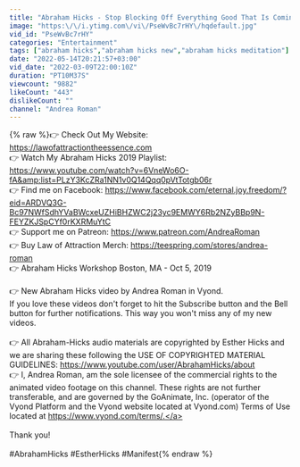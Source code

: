 ```yaml
---
title: "Abraham Hicks - Stop Blocking Off Everything Good That Is Coming to You"
image: "https:\/\/i.ytimg.com\/vi\/PseWvBc7rHY\/hqdefault.jpg"
vid_id: "PseWvBc7rHY"
categories: "Entertainment"
tags: ["abraham hicks","abraham hicks new","abraham hicks meditation"]
date: "2022-05-14T20:21:57+03:00"
vid_date: "2022-03-09T22:00:10Z"
duration: "PT10M37S"
viewcount: "9882"
likeCount: "443"
dislikeCount: ""
channel: "Andrea Roman"
---
```

{% raw %}👉 Check Out My Website: <a rel="nofollow" target="blank" href="https://lawofattractiontheessence.com">https://lawofattractiontheessence.com</a><br />👉 Watch My Abraham Hicks 2019 Playlist: <a rel="nofollow" target="blank" href="https://www.youtube.com/watch?v=6VneWo6O-fA&amp;list=PLzY3KcZRa1NN1v0Q14Qqq0pVtTotgb06r">https://www.youtube.com/watch?v=6VneWo6O-fA&amp;list=PLzY3KcZRa1NN1v0Q14Qqq0pVtTotgb06r</a><br />👉 Find me on Facebook: <a rel="nofollow" target="blank" href="https://www.facebook.com/eternal.joy.freedom/?eid=ARDVQ3G-Bc97NWfSdhYVaBWcxeUZHiBHZWC2j23yc9EMWY6Rb2NZyBBp9N-FEYZKJSpCYf0rKXRMuYtC">https://www.facebook.com/eternal.joy.freedom/?eid=ARDVQ3G-Bc97NWfSdhYVaBWcxeUZHiBHZWC2j23yc9EMWY6Rb2NZyBBp9N-FEYZKJSpCYf0rKXRMuYtC</a><br />👉 Support me on Patreon: <a rel="nofollow" target="blank" href="https://www.patreon.com/AndreaRoman">https://www.patreon.com/AndreaRoman</a><br />👉 Buy Law of Attraction Merch: <a rel="nofollow" target="blank" href="https://teespring.com/stores/andrea-roman">https://teespring.com/stores/andrea-roman</a><br />👉 Abraham Hicks Workshop Boston, MA - Oct 5, 2019<br /><br />👉 New Abraham Hicks video by Andrea Roman in Vyond. <br />If you love these videos don't forget to hit the Subscribe button and the Bell button for further notifications. This way you won't miss any of my new videos.<br /><br />👉 All Abraham-Hicks audio materials are copyrighted by Esther Hicks and we are sharing these following the USE OF COPYRIGHTED MATERIAL GUIDELINES: <a rel="nofollow" target="blank" href="https://www.youtube.com/user/AbrahamHicks/about">https://www.youtube.com/user/AbrahamHicks/about</a><br />👉 I, Andrea Roman, am the sole licensee of the commercial rights to the animated video footage on this channel. These rights are not further transferable, and are governed by the GoAnimate, Inc. (operator of the Vyond Platform and the Vyond website located at Vyond.com) Terms of Use located at <a rel="nofollow" target="blank" href="https://www.vyond.com/terms/.">https://www.vyond.com/terms/.</a><br /><br />Thank you!﻿<br /><br />#AbrahamHicks #EstherHicks #Manifest{% endraw %}

